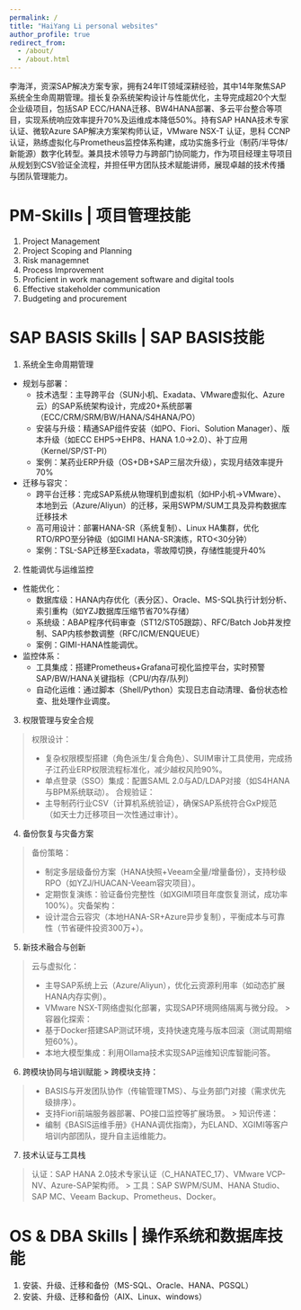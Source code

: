 ```yaml
---
permalink: /
title: "HaiYang Li personal websites"
author_profile: true
redirect_from: 
  - /about/
  - /about.html
---
```


李海洋，资深SAP解决方案专家，拥有24年IT领域深耕经验，其中14年聚焦SAP系统全生命周期管理。擅长复杂系统架构设计与性能优化，主导完成超20个大型企业级项目，包括SAP ECC/HANA迁移、BW4HANA部署、多云平台整合等项目，实现系统响应效率提升70%及运维成本降低50%。持有SAP HANA技术专家认证、微软Azure SAP解决方案架构师认证，VMware NSX-T 认证，思科 CCNP 认证，熟练虚拟化与Prometheus监控体系构建，成功实施多行业（制药/半导体/新能源）数字化转型。兼具技术领导力与跨部门协同能力，作为项目经理主导项目从规划到CSV验证全流程，并担任甲方团队技术赋能讲师，展现卓越的技术传播与团队管理能力。

PM-Skills | 项目管理技能
======
1. Project Management
2. Project Scoping and Planning
3. Risk managemnet
4. Process Improvement
5. Proficient in work management software and digital tools
6. Effective stakeholder communication
7. Budgeting and procurement

SAP BASIS Skills | SAP BASIS技能
======
1. ​系统全生命周期管理​
- ​规划与部署​：
  - 技术选型​：主导跨平台（SUN小机、Exadata、VMware虚拟化、Azure云）的SAP系统架构设计，完成20+系统部署（ECC/CRM/SRM/BW/HANA/S4HANA/PO）
  - ​安装与升级​：精通SAP组件安装（如PO、Fiori、Solution Manager）、版本升级（如ECC EHP5→EHP8、HANA 1.0→2.0）、补丁应用（Kernel/SP/ST-PI）
  - 案例​：某药业ERP升级（OS+DB+SAP三层次升级），实现月结效率提升70%
- 迁移与容灾​：
  - ​跨平台迁移​：完成SAP系统从物理机到虚拟机（如HP小机→VMware）、本地到云（Azure/Aliyun）的迁移，采用SWPM/SUM工具及异构数据库迁移技术
  - ​高可用设计​：部署HANA-SR（系统复制）、Linux HA集群，优化RTO/RPO至分钟级（如GIMI HANA-SR演练，RTO<30分钟）
  - ​案例​：TSL-SAP迁移至Exadata，零故障切换，存储性能提升40%
2. 性能调优与运维监控​
  - 性能优化​：
    - 数据库级​：HANA内存优化（表分区）、Oracle、MS-SQL执行计划分析、索引重构（如YZJ数据库压缩节省70%存储）
    - ​系统级​：ABAP程序代码审查（ST12/ST05跟踪）、RFC/Batch Job并发控制、SAP内核参数调整（RFC/ICM/ENQUEUE）
    -  ​案例​：GIMI-HANA性能调优。
  - 监控体系​：
    - ​工具集成​：搭建Prometheus+Grafana可视化监控平台，实时预警SAP/BW/HANA关键指标（CPU/内存/队列）
    - ​自动化运维​：通过脚本（Shell/Python）实现日志自动清理、备份状态检查、批处理作业调度。
3. 权限管理与安全合规​
> ​权限设计​：
> - 复杂权限模型搭建（角色派生/复合角色）、SUIM审计工具使用，完成扬子江药业ERP权限流程标准化，减少越权风险90%。
> - 单点登录（SSO）集成：配置SAML 2.0与AD/LDAP对接（如S4HANA与BPM系统联动）。
> ​合规验证​：
> - 主导制药行业CSV（计算机系统验证），确保SAP系统符合GxP规范（如天士力迁移项目一次性通过审计）。
4. 备份恢复与灾备方案​
> ​备份策略​：
> - 制定多层级备份方案（HANA快照+Veeam全量/增量备份），支持秒级RPO（如YZJ/HUACAN-Veeam容灾项目）。
> - 定期恢复演练：验证备份完整性（如XGIMI项目年度恢复测试，成功率100%）。
> ​灾备架构​：
> - 设计混合云容灾（本地HANA-SR+Azure异步复制），平衡成本与可靠性（节省硬件投资300万+）。
5. 新技术融合与创新​
> ​云与虚拟化​：
> - 主导SAP系统上云（Azure/Aliyun），优化云资源利用率（如动态扩展HANA内存实例）。
> - VMware NSX-T网络虚拟化部署，实现SAP环境网络隔离与微分段。
​> 容器化探索​：
> - 基于Docker搭建SAP测试环境，支持快速克隆与版本回滚（测试周期缩短60%）。
> - 本地大模型集成：利用Ollama技术实现SAP运维知识库智能问答。
6. 跨模块协同与培训赋能​
​> 跨模块支持​：
> - BASIS与开发团队协作（传输管理TMS）、与业务部门对接（需求优先级排序）。
> - 支持Fiori前端服务器部署、PO接口监控等扩展场景。
​> 知识传递​：
> - 编制《BASIS运维手册》《HANA调优指南》，为ELAND、XGIMI等客户培训内部团队，提升自主运维能力。
7. 技术认证与工具栈​
> 认证​：SAP HANA 2.0技术专家认证（C_HANATEC_17）、VMware VCP-NV、Azure-SAP架构师。
​> 工具​：SAP SWPM/SUM、HANA Studio、SAP MC、Veeam Backup、Prometheus、Docker。

OS & DBA Skills | 操作系统和数据库技能
======
1. 安装、升级、迁移和备份（MS-SQL、Oracle、HANA、PGSQL）
2. 安装、升级、迁移和备份（AIX、Linux、windows）

